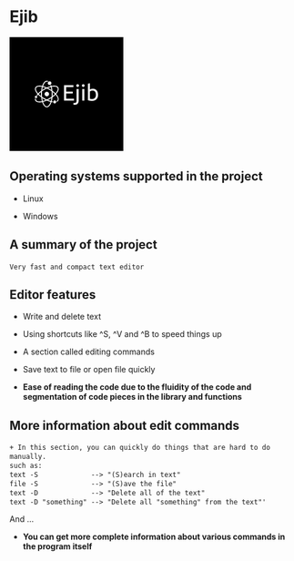 # Ejib

![Ejib Logo](EjibLogo.png)

## Operating systems supported in the project

+ Linux

+ Windows

## A summary of the project

    Very fast and compact text editor

## Editor features

+ Write and delete text

+ Using shortcuts like ^S, ^V and ^B to speed things up

+ A section called editing commands

+ Save text to file or open file quickly

+ __Ease of reading the code due to the fluidity of the code and segmentation of code pieces in the library and functions__

## More information about edit commands

    + In this section, you can quickly do things that are hard to do manually.
    such as:
    text -S             --> "(S)earch in text"
    file -S             --> "(S)ave the file"
    text -D             --> "Delete all of the text"
    text -D "something" --> "Delete all "something" from the text"'
And ...

+ __You can get more complete information about various commands in the program itself__
